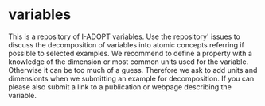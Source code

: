 # variables
This is a repository of I-ADOPT variables. 
Use the repository' issues to discuss the decomposition of variables into atomic concepts referring if possible to selected examples. We recommend to define a property with a knowledge of the dimension or most common units used for the variable. Otherwise it can be too much of a guess. Therefore we ask to add units and dimensionts when we submitting an example for decomposition. If you can please also submit a link to a publication or webpage describing the variable.

